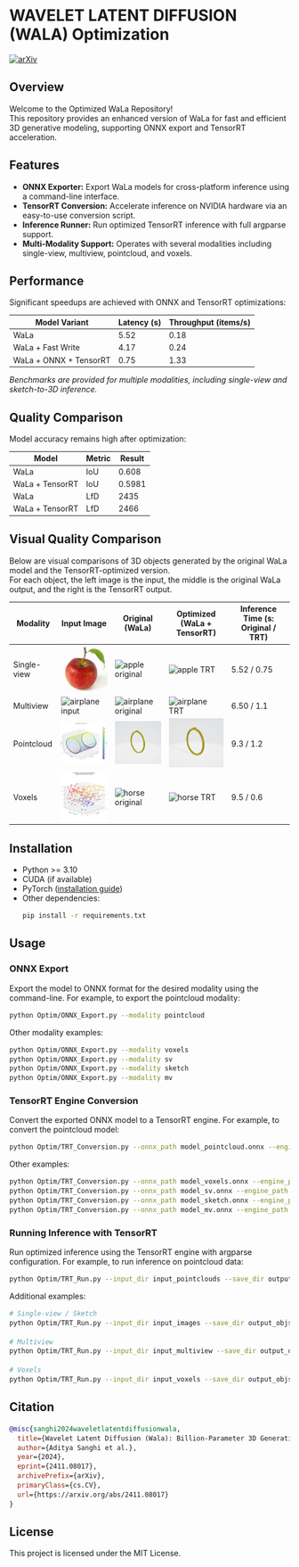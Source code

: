 # WAVELET LATENT DIFFUSION (WALA) Optimization
[![arXiv](https://img.shields.io/badge/arXiv-2401.11067-b31b1b.svg)](https://arxiv.org/pdf/2411.08017)

## Overview

Welcome to the Optimized WaLa Repository!  
This repository provides an enhanced version of WaLa for fast and efficient 3D generative modeling, supporting ONNX export and TensorRT acceleration.

## Features

- **ONNX Exporter:** Export WaLa models for cross-platform inference using a command-line interface.
- **TensorRT Conversion:** Accelerate inference on NVIDIA hardware via an easy-to-use conversion script.
- **Inference Runner:** Run optimized TensorRT inference with full argparse support.
- **Multi-Modality Support:** Operates with several modalities including single-view, multiview, pointcloud, and voxels.

## Performance

Significant speedups are achieved with ONNX and TensorRT optimizations:

| Model Variant           | Latency (s) | Throughput (items/s) |
|-------------------------|-------------|----------------------|
| WaLa                    | 5.52        | 0.18                 |
| WaLa + Fast Write       | 4.17        | 0.24                 |
| WaLa + ONNX + TensorRT  | 0.75        | 1.33                 |

*Benchmarks are provided for multiple modalities, including single-view and sketch-to-3D inference.*

## Quality Comparison

Model accuracy remains high after optimization:

| Model                | Metric | Result  |
|----------------------|--------|---------|
| WaLa                 | IoU    | 0.608   |
| WaLa + TensorRT      | IoU    | 0.5981  |
| WaLa                 | LfD    | 2435    |
| WaLa + TensorRT      | LfD    | 2466    |

## Visual Quality Comparison

Below are visual comparisons of 3D objects generated by the original WaLa model and the TensorRT-optimized version.  
For each object, the left image is the input, the middle is the original WaLa output, and the right is the TensorRT output.

| Modality    | Input Image                                                    | Original (WaLa)                                             | Optimized (WaLa + TensorRT)                                    | Inference Time (s: Original / TRT) |
|-------------|----------------------------------------------------------------|-------------------------------------------------------------|----------------------------------------------------------------|------------------------------------|
| Single-view | <img src="examples/single_view/apple.jpeg" style="width:200px;" alt="apple input"/>      | <img src="figures/apple.gif" style="width:200px;" alt="apple original"/>  | <img src="figures/apple_trt.gif" style="width:200px;" alt="apple TRT"/>   | 5.52 / 0.75                        |
| Multiview   | <img src="examples/multiview/airplane.jpeg" style="width:200px;" alt="airplane input"/>  | <img src="figures/airplane.gif" style="width:200px;" alt="airplane original"/> | <img src="figures/airplane_trt.gif" style="width:200px;" alt="airplane TRT"/>    | 6.50 / 1.1                        |
| Pointcloud  | <img src="figures/ring.png" style="width:200px;" alt="ring input"/>       | <img src="figures/ring.gif" style="width:200px;" alt="ring original"/>| <img src="figures/ring_trt.gif" style="width:200px;" alt="ring TRT"/> | 9.3 / 1.2                        |
| Voxels      | <img src="figures/horse.png" style="width:200px;" alt="horse input"/>               | <img src="figures/horse.gif" style="width:200px;" alt="horse original"/>   | <img src="figures/horse_trt.gif" style="width:200px;" alt="horse TRT"/>      | 9.5 / 0.6                         |
## Installation

- Python >= 3.10
- CUDA (if available)
- PyTorch ([installation guide](https://pytorch.org/get-started/locally/))
- Other dependencies:  
  ```sh
  pip install -r requirements.txt
  ```

## Usage

### ONNX Export

Export the model to ONNX format for the desired modality using the command-line. For example, to export the pointcloud modality:

```sh
python Optim/ONNX_Export.py --modality pointcloud
```

Other modality examples:
```sh
python Optim/ONNX_Export.py --modality voxels
python Optim/ONNX_Export.py --modality sv
python Optim/ONNX_Export.py --modality sketch
python Optim/ONNX_Export.py --modality mv
```

### TensorRT Engine Conversion

Convert the exported ONNX model to a TensorRT engine. For example, to convert the pointcloud model:

```sh
python Optim/TRT_Conversion.py --onnx_path model_pointcloud.onnx --engine_path model_pointcloud.trt
```

Other examples:
```sh
python Optim/TRT_Conversion.py --onnx_path model_voxels.onnx --engine_path model_voxels.trt
python Optim/TRT_Conversion.py --onnx_path model_sv.onnx --engine_path model_sv.trt
python Optim/TRT_Conversion.py --onnx_path model_sketch.onnx --engine_path model_sketch.trt
python Optim/TRT_Conversion.py --onnx_path model_mv.onnx --engine_path model_mv.trt
```

### Running Inference with TensorRT

Run optimized inference using the TensorRT engine with argparse configuration. For example, to run inference on pointcloud data:

```sh
python Optim/TRT_Run.py --input_dir input_pointclouds --save_dir output_objs --engine_path model_pointcloud.trt --modality pointcloud
```

Additional examples:
```sh
# Single-view / Sketch
python Optim/TRT_Run.py --input_dir input_images --save_dir output_objs --engine_path model_singleview.trt --modality singleview

# Multiview
python Optim/TRT_Run.py --input_dir input_multiview --save_dir output_objs --engine_path model_multiview.trt --modality multiview

# Voxels
python Optim/TRT_Run.py --input_dir input_voxels --save_dir output_objs --engine_path model_voxels.trt --modality voxels
```

## Citation

```bibtex
@misc{sanghi2024waveletlatentdiffusionwala,
  title={Wavelet Latent Diffusion (Wala): Billion-Parameter 3D Generative Model with Compact Wavelet Encodings},
  author={Aditya Sanghi et al.},
  year={2024},
  eprint={2411.08017},
  archivePrefix={arXiv},
  primaryClass={cs.CV},
  url={https://arxiv.org/abs/2411.08017}
}
```

## License

This project is licensed under the MIT License.